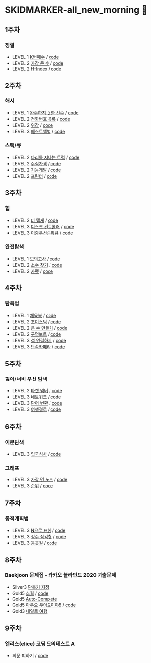 # SKIDMARKER-all_new_morning :red_car:

## 1주차
### 정렬

- LEVEL 1 [K번째수](https://programmers.co.kr/learn/courses/30/lessons/42748) / [code](sort/42748.py)
- LEVEL 2 [가장 큰 수](https://programmers.co.kr/learn/courses/30/lessons/42746) / [code](sort/42746.py)
- LEVEL 2 [H-Index](https://programmers.co.kr/learn/courses/30/lessons/42747) / [code](sort/42747.py)


## 2주차
### 해시

- LEVEL 1 [완주하지 못한 선수](https://programmers.co.kr/learn/courses/30/lessons/42576) / [code](hash/42576.py)
- LEVEL 2 [전화번호 목록](https://programmers.co.kr/learn/courses/30/lessons/42577) / [code](hash/42577.py)
- LEVEL 2 [위장](https://programmers.co.kr/learn/courses/30/lessons/42578) / [code](hash/42578.py)
- LEVEL 3 [베스트앨범](https://programmers.co.kr/learn/courses/30/lessons/42579) / [code](hash/42579.py)

### 스택/큐

- LEVEL 2 [다리를 지나는 트럭](https://programmers.co.kr/learn/courses/30/lessons/42583) / [code](stack_queue/42583.py)
- LEVEL 2 [주식가격](https://programmers.co.kr/learn/courses/30/lessons/42584) / [code](stack_queue/42584.py)
- LEVEL 2 [기능개발](https://programmers.co.kr/learn/courses/30/lessons/42586) / [code](stack_queue/42586.py)
- LEVEL 2 [프린터](https://programmers.co.kr/learn/courses/30/lessons/42587) / [code](stack_queue/42587.py)


## 3주차
### 힙

- LEVEL 2 [더 맵게](https://programmers.co.kr/learn/courses/30/lessons/42626) / [code](heap/42626.py)
- LEVEL 3 [디스크 컨트롤러](https://programmers.co.kr/learn/courses/30/lessons/42627) / [code](heap/42627.py)
- LEVEL 3 [이중우선순위큐](https://programmers.co.kr/learn/courses/30/lessons/42628) / [code](heap/42628.py)

### 완전탐색

- LEVEL 1 [모의고사](https://programmers.co.kr/learn/courses/30/lessons/42840) / [code](brute_force_search/42840.py)
- LEVEL 2 [소수 찾기](https://programmers.co.kr/learn/courses/30/lessons/42839) / [code](brute_force_search/42839.py)
- LEVEL 2 [카펫](https://programmers.co.kr/learn/courses/30/lessons/42842) / [code](brute_force_search/42842.py)


## 4주차
### 탐욕법

- LEVEL 1 [체육복](https://programmers.co.kr/learn/courses/30/lessons/42862) / [code](greedy/42862.py)
- LEVEL 2 [조이스틱](https://programmers.co.kr/learn/courses/30/lessons/42860) / [code](greedy/42860.py)
- LEVEL 2 [큰 수 만들기](https://programmers.co.kr/learn/courses/30/lessons/42883) / [code](greedy/42883.py)
- LEVEL 2 [구명보트](https://programmers.co.kr/learn/courses/30/lessons/42885) / [code](greedy/42885.py)
- LEVEL 3 [섬 연결하기](https://programmers.co.kr/learn/courses/30/lessons/42861) / [code](greedy/42861.py)
- LEVEL 3 [단속카메라](https://programmers.co.kr/learn/courses/30/lessons/42884) / [code](greedy/42884.py)


## 5주차
### 깊이/너비 우선 탐색

- LEVEL 2 [타겟 넘버](https://programmers.co.kr/learn/courses/30/lessons/43165) / [code](bfs_dfs/타겟%20넘버.py)
- LEVEL 3 [네트워크](https://programmers.co.kr/learn/courses/30/lessons/43162) / [code](bfs_dfs/네트워크.py)
- LEVEL 3 [단어 변환](https://programmers.co.kr/learn/courses/30/lessons/43163) / [code](bfs_dfs/단어%20변환.py)
- LEVEL 3 [여행경로](https://programmers.co.kr/learn/courses/30/lessons/43164) / [code](bfs_dfs/여행경로.py)


## 6주차
### 이분탐색

- LEVEL 3 [입국심사](https://programmers.co.kr/learn/courses/30/lessons/43238) / [code](binary_search/입국심사.py)

### 그래프

- LEVEL 3 [가장 먼 노드](https://programmers.co.kr/learn/courses/30/lessons/49189) / [code](graph/가장%20먼%20노드.py)
- LEVEL 3 [순위](https://programmers.co.kr/learn/courses/30/lessons/49191) / [code](graph/순위.py)


## 7주차
### 동적계획법

- LEVEL 3 [N으로 표현](https://programmers.co.kr/learn/courses/30/lessons/42895) / [code](dp/N으로%20표현.py)
- LEVEL 3 [정수 삼각형](https://programmers.co.kr/learn/courses/30/lessons/43105) / [code](dp/정수%20삼각형.py)
- LEVEL 3 [등굣길](https://programmers.co.kr/learn/courses/30/lessons/42898) / [code](dp/등굣길.py)

## 8주차
### Baekjoon 문제집 - 카카오 블라인드 2020 기출문제
- Silver3 [단축키 지정](https://www.acmicpc.net/problem/1283)
- Gold5 [추월](https://www.acmicpc.net/problem/2002) / [code](week8/2002.py)
- Gold5 [Auto-Complete](https://www.acmicpc.net/problem/9991)
- Gold5 [아우으 우아으이야!!](https://www.acmicpc.net/problem/15922) / [code](week8/15922.py)
- Gold3 [내일로 여행](https://www.acmicpc.net/problem/13168)

## 9주차
### 엘리스(elice) 코딩 모의테스트 A
- 회문 피하기 / [code](week9/회문%20피하기.py)
